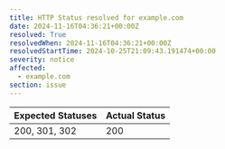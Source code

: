 ```yaml
---
title: HTTP Status resolved for example.com
date: 2024-11-16T04:36:21+00:00Z
resolved: True
resolvedWhen: 2024-11-16T04:36:21+00:00Z
resolvedStartTime: 2024-10-25T21:09:43.191474+00:00
severity: notice
affected:
  - example.com
section: issue
---
```


| Expected Statuses | Actual Status  |
|-------------------|----------------|
| 200, 301, 302 | 200 |
